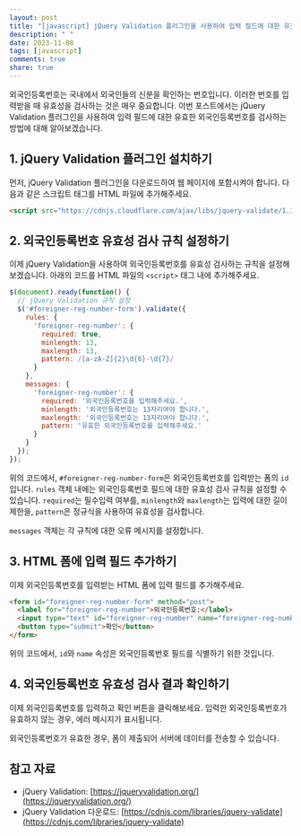 ```yaml
---
layout: post
title: "[javascript] jQuery Validation 플러그인을 사용하여 입력 필드에 대한 유효한 외국인등록번호 유효성 검사하기"
description: " "
date: 2023-11-08
tags: [javascript]
comments: true
share: true
---
```


외국인등록번호는 국내에서 외국인들의 신분을 확인하는 번호입니다. 이러한 번호를 입력받을 때 유효성을 검사하는 것은 매우 중요합니다. 이번 포스트에서는 jQuery Validation 플러그인을 사용하여 입력 필드에 대한 유효한 외국인등록번호를 검사하는 방법에 대해 알아보겠습니다.

## 1. jQuery Validation 플러그인 설치하기

먼저, jQuery Validation 플러그인을 다운로드하여 웹 페이지에 포함시켜야 합니다. 다음과 같은 스크립트 태그를 HTML 파일에 추가해주세요.

```html
<script src="https://cdnjs.cloudflare.com/ajax/libs/jquery-validate/1.19.2/jquery.validate.min.js"></script>
```

## 2. 외국인등록번호 유효성 검사 규칙 설정하기

이제 jQuery Validation을 사용하여 외국인등록번호를 유효성 검사하는 규칙을 설정해보겠습니다. 아래의 코드를 HTML 파일의 `<script>` 태그 내에 추가해주세요.

```javascript
$(document).ready(function() {
  // jQuery Validation 규칙 설정
  $('#foreigner-reg-number-form').validate({
    rules: {
      'foreigner-reg-number': {
        required: true,
        minlength: 13,
        maxlength: 13,
        pattern: /[a-zA-Z]{2}\d{6}-\d{7}/
      }
    },
    messages: {
      'foreigner-reg-number': {
        required: '외국인등록번호를 입력해주세요.',
        minlength: '외국인등록번호는 13자리여야 합니다.',
        maxlength: '외국인등록번호는 13자리여야 합니다.',
        pattern: '유효한 외국인등록번호를 입력해주세요.'
      }
    }
  });
});
```

위의 코드에서, `#foreigner-reg-number-form`은 외국인등록번호를 입력받는 폼의 `id`입니다. `rules` 객체 내에는 외국인등록번호 필드에 대한 유효성 검사 규칙을 설정할 수 있습니다. `required`는 필수입력 여부를, `minlength`와 `maxlength`는 입력에 대한 길이 제한을, `pattern`은 정규식을 사용하여 유효성을 검사합니다.

`messages` 객체는 각 규칙에 대한 오류 메시지를 설정합니다.

## 3. HTML 폼에 입력 필드 추가하기

이제 외국인등록번호를 입력받는 HTML 폼에 입력 필드를 추가해주세요.

```html
<form id="foreigner-reg-number-form" method="post">
  <label for="foreigner-reg-number">외국인등록번호:</label>
  <input type="text" id="foreigner-reg-number" name="foreigner-reg-number">
  <button type="submit">확인</button>
</form>
```

위의 코드에서, `id`와 `name` 속성은 외국인등록번호 필드를 식별하기 위한 것입니다.

## 4. 외국인등록번호 유효성 검사 결과 확인하기

이제 외국인등록번호를 입력하고 확인 버튼을 클릭해보세요. 입력한 외국인등록번호가 유효하지 않는 경우, 에러 메시지가 표시됩니다.

외국인등록번호가 유효한 경우, 폼이 제출되어 서버에 데이터를 전송할 수 있습니다.

## 참고 자료

- jQuery Validation: [https://jqueryvalidation.org/](https://jqueryvalidation.org/)
- jQuery Validation 다운로드: [https://cdnjs.com/libraries/jquery-validate](https://cdnjs.com/libraries/jquery-validate)